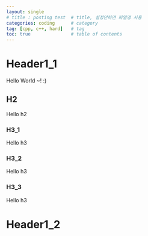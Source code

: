 ```yaml
---
layout: single            
# title : posting test  # title, 설정안하면 파일명 사용
categories: coding      # category
tag: [cpp, c++, hard]   # tag
toc: true               # table of contents
---
```

# Header1_1

Hello World ~! :)

## H2
Hello h2

### H3_1
Hello h3

### H3_2
Hello h3

### H3_3
Hello h3


# Header1_2